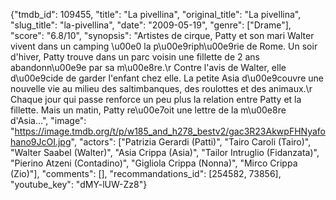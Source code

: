 {"tmdb_id": 109455, "title": "La pivellina", "original_title": "La pivellina", "slug_title": "la-pivellina", "date": "2009-05-19", "genre": ["Drame"], "score": "6.8/10", "synopsis": "Artistes de cirque, Patty et son mari Walter vivent dans un camping \u00e0 la p\u00e9riph\u00e9rie de Rome. Un soir d'hiver, Patty trouve dans un parc voisin une fillette de 2 ans abandonn\u00e9e par sa m\u00e8re.\r Contre l'avis de Walter, elle d\u00e9cide de garder l'enfant chez elle. La petite Asia d\u00e9couvre une nouvelle vie au milieu des saltimbanques, des roulottes et des animaux.\r Chaque jour qui passe renforce un peu plus la relation entre Patty et la fillette. Mais un matin, Patty re\u00e7oit une lettre de la m\u00e8re d'Asia...", "image": "https://image.tmdb.org/t/p/w185_and_h278_bestv2/gac3R23AkwpFHNyafohano9JcOI.jpg", "actors": ["Patrizia Gerardi (Patti)", "Tairo Caroli (Tairo)", "Walter Saabel (Walter)", "Asia Crippa (Asia)", "Tailor Intruglio (Fidanzata)", "Pierino Atzeni (Contadino)", "Gigliola Crippa (Nonna)", "Mirco Crippa (Zio)"], "comments": [], "recommandations_id": [254582, 73856], "youtube_key": "dMY-lUW-Zz8"}